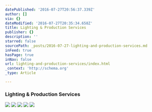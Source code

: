 ```yaml
---
datePublished: '2016-07-27T20:56:37.339Z'
author: []
via: {}
dateModified: '2016-07-27T20:35:34.658Z'
title: Lighting & Production Services
publisher: {}
description: ''
starred: false
sourcePath: _posts/2016-07-27-lighting-and-production-services.md
inFeed: true
hasPage: true
inNav: false
url: lighting-and-production-services/index.html
_context: 'http://schema.org'
_type: Article

---
```

### **Lighting & Production Services**
![](https://imgflo.herokuapp.com/graph/vahj1ThiexotieMo/71e701402fcaf70fbc2168465269d27e/croprotate.jpg?cropheight=2519&cropwidth=4000&degrees=0&input=https%3A%2F%2Fthe-grid-user-content.s3-us-west-2.amazonaws.com%2F4efde8d6-2caa-4d1e-8bc0-9727794c7a20.jpg&x=0&y=0)
![](https://the-grid-user-content.s3-us-west-2.amazonaws.com/b91aaab8-131a-442e-90df-ee608073a5a2.jpg)
![](https://the-grid-user-content.s3-us-west-2.amazonaws.com/b8ad4a40-a5ae-4122-a223-40a8901dc3d3.jpg)
![](https://the-grid-user-content.s3-us-west-2.amazonaws.com/14be2a83-7914-4e60-a100-dfa9ab8bfb6e.jpg)
![](https://the-grid-user-content.s3-us-west-2.amazonaws.com/6307604d-c660-4879-88cc-347e0b31e1f6.jpg)